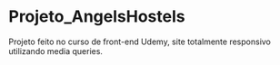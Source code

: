 # Projeto_AngelsHostels
Projeto feito no curso de front-end Udemy, site totalmente responsivo utilizando media queries.
